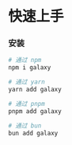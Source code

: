 # 快速上手

### 安装

```bash
# 通过 npm
npm i galaxy

# 通过 yarn
yarn add galaxy

# 通过 pnpm
pnpm add galaxy

# 通过 bun
bun add galaxy
```
